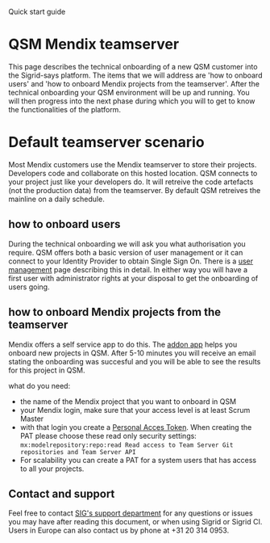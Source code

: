 Quick start guide

QSM Mendix teamserver
========================

This page describes the technical onboarding of a new QSM customer into the Sigrid-says platform. The items that we will address are 'how to onboard users' and 'how to onboard Mendix projects from the teamserver'. After the technical onboarding your QSM environment will be up and running. You will then progress into the next phase during which you will to get to know the functionalities of the platform.

# Default teamserver scenario

Most Mendix customers use the Mendix teamserver to store their projects. Developers code and collaborate on this hosted location. QSM connects to your project just like your developers do. It will retreive the code artefacts (not the production data) from the teamserver. By default QSM retreives the mainline on a daily schedule.

## how to onboard users

During the technical onboarding we will ask you what authorisation you require. QSM offers both a basic version of user management or it can connect to your Identity Provider to obtain Single Sign On. There is a [user management](docs/organization-integration/usermanagement.md) page describing this in detail. In either way you will have a first user with administrator rights at your disposal to get the onboarding of users going.

## how to onboard Mendix projects from the teamserver

Mendix offers a self service app to do this. The [addon app](https://addon.mendix.com) helps you onboard new projects in QSM. After 5-10 minutes you will receive an email stating the onboarding was succesful and you will be able to see the results for this project in QSM.

what do you need:

- the name of the Mendix project that you want to onboard in QSM
- your Mendix login, make sure that your access level is at least Scrum Master 
- with that login you create a [Personal Acces Token](https://docs.mendix.com/apidocs-mxsdk/mxsdk/set-up-your-pat/).  When creating the PAT please choose these read only security settings:
 `mx:modelrepository:repo:read Read access to Team Server Git repositories and Team Server API`  
- For scalability you can create a PAT for a system users that has access to all your projects.



## Contact and support

Feel free to contact [SIG's support department](mailto:support@softwareimprovementgroup.com) for any questions or issues you may have after reading this document, or when using Sigrid or Sigrid CI. Users in Europe can also contact us by phone at +31 20 314 0953.
